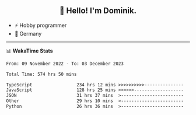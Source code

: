 <h2 align="center">👋 Hello! I'm Dominik.</h2>

- ⚡ Hobby programmer
- 📍 Germany

---
📊 **WakaTime Stats**
<!--START_SECTION:waka-->

```txt
From: 09 November 2022 - To: 03 December 2023

Total Time: 574 hrs 50 mins

TypeScript                 234 hrs 12 mins >>>>>>>>>>---------------   40.74 %
JavaScript                 128 hrs 25 mins >>>>>>-------------------   22.34 %
JSON                       31 hrs 37 mins  >------------------------   05.50 %
Other                      29 hrs 10 mins  >------------------------   05.07 %
Python                     26 hrs 36 mins  >------------------------   04.63 %
```

<!--END_SECTION:waka-->
